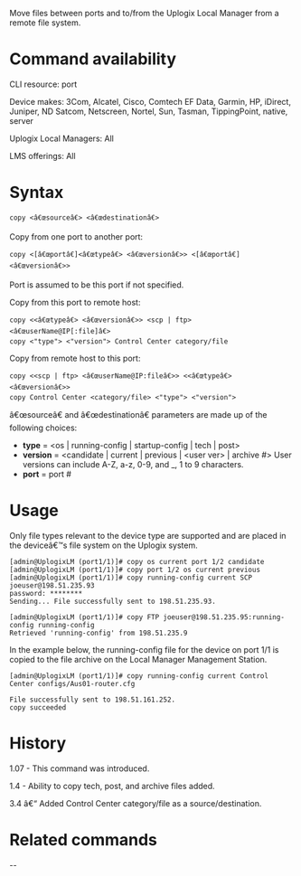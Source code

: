 <!-- 5.4 -->

Move files between ports and to/from the Uplogix Local Manager from a remote file system.

# Command availability 
CLI resource: port

Device makes: 3Com, Alcatel, Cisco, Comtech EF Data, Garmin, HP, iDirect, Juniper, ND Satcom, Netscreen, Nortel, Sun, Tasman, TippingPoint, native, server

Uplogix Local Managers: All

LMS offerings: All

# Syntax 

```
copy <â€œsourceâ€> <â€œdestinationâ€>
```
Copy from one port to another port:  

```
copy <[â€œportâ€]<â€œtypeâ€> <â€œversionâ€>> <[â€œportâ€] <â€œversionâ€>>
```

Port is assumed to be this port if not specified.

Copy from this port to remote host:  

```
copy <<â€œtypeâ€> <â€œversionâ€>> <scp | ftp> <â€œuserName@IP[:file]â€>
copy <"type"> <"version"> Control Center category/file
```

Copy from remote host to this port:  

```
copy <<scp | ftp> <â€œuserName@IP:fileâ€>> <<â€œtypeâ€> <â€œversionâ€>>
copy Control Center <category/file> <"type"> <"version">
```

â€œsourceâ€ and â€œdestinationâ€ parameters are made up of the following choices:

- **type** = &lt;os | running-config | startup-config | tech | post&gt;
- **version** = &lt;candidate | current | previous | &lt;user ver&gt; | archive #&gt;
User versions can include A-Z, a-z, 0-9, and _,  1 to 9 characters.
- **port** = port #
            
# Usage 
Only file types relevant to the device type are supported and are placed in the deviceâ€™s file system on the Uplogix system.

```
[admin@UplogixLM (port1/1)]# copy os current port 1/2 candidate
[admin@UplogixLM (port1/1)]# copy port 1/2 os current previous
[admin@UplogixLM (port1/1)]# copy running-config current SCP joeuser@198.51.235.93
password: ********
Sending... File successfully sent to 198.51.235.93.
```
```
[admin@UplogixLM (port1/1)]# copy FTP joeuser@198.51.235.95:running-config running-config
Retrieved 'running-config' from 198.51.235.9 
```

In the example below, the running-config file for the device on port 1/1 is copied to the file archive on the Local Manager Management Station.

```
[admin@UplogixLM (port1/1)]# copy running-config current Control Center configs/Aus01-router.cfg     
 
File successfully sent to 198.51.161.252. 
copy succeeded
```

# History 

1.07 - This command was introduced.

1.4 - Ability to copy tech, post, and archive files added.

3.4 â€“ Added Control Center category/file as a source/destination.

# Related commands 
--
